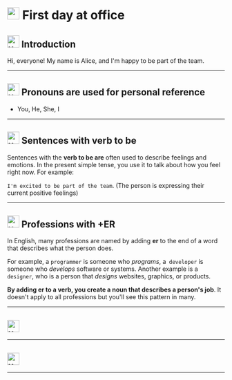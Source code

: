 # <img width="28" height="28" src="https://img.icons8.com/emoji/28/united-kingdom-emoji.png" alt="united-kingdom-emoji"/> First day at office

## <img width="28" height="28" src="https://img.icons8.com/emoji/28/united-kingdom-emoji.png" alt="united-kingdom-emoji"/> Introduction

Hi, everyone! My name is Alice, and I'm happy to be part of the team.

---

## <img width="28" height="28" src="https://img.icons8.com/emoji/28/united-kingdom-emoji.png" alt="united-kingdom-emoji"/> Pronouns are used for personal reference

- You, He, She, I

---

## <img width="28" height="28" src="https://img.icons8.com/emoji/28/united-kingdom-emoji.png" alt="united-kingdom-emoji"/> Sentences with verb to be

Sentences with the **verb to be are** often used to describe feelings and emotions. In the present simple tense, you use it to talk about how you feel right now. For example:

`I'm excited to be part of the team`. (The person is expressing their current positive feelings)

---

## <img width="28" height="28" src="https://img.icons8.com/emoji/28/united-kingdom-emoji.png" alt="united-kingdom-emoji"/> Professions with +ER

In English, many professions are named by adding **er** to the end of a word that describes what the person does.

For example, a `programmer` is someone who *programs*, a` developer` is someone who *develops* software or systems. Another example is a `designer`, who is a person that *designs* websites, graphics, or products.

**By adding er to a verb, you create a noun that describes a person's job**. It doesn't apply to all professions but you'll see this pattern in many.

---

## <img width="28" height="28" src="https://img.icons8.com/emoji/28/united-kingdom-emoji.png" alt="united-kingdom-emoji"/>

---

## <img width="28" height="28" src="https://img.icons8.com/emoji/28/united-kingdom-emoji.png" alt="united-kingdom-emoji"/>

---
